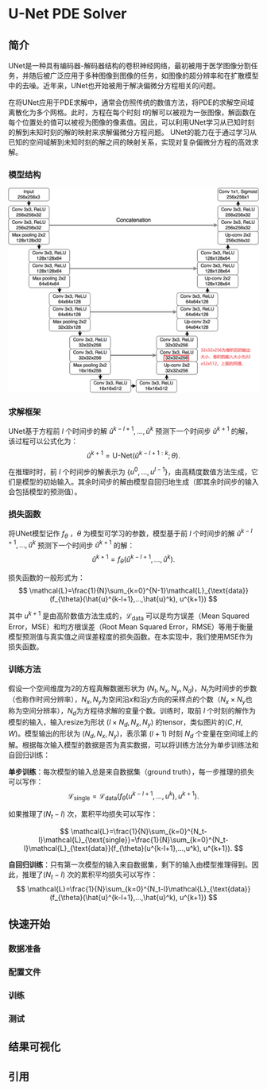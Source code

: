 # U-Net PDE Solver

## 简介

UNet是一种具有编码器-解码器结构的卷积神经网络，最初被用于医学图像分割任务，并随后被广泛应用于多种图像到图像的任务，如图像的超分辨率和在扩散模型中的去噪。近年来，UNet也开始被用于解决偏微分方程相关的问题。

在将UNet应用于PDE求解中，通常会仿照传统的数值方法，将PDE的求解空间域离散化为多个网格。此时，方程在每个时刻 $t$​ 的解可以被视为一张图像，解函数在每个位置处的值可以被视为图像的像素值。因此，可以利用UNet学习从已知时刻的解到未知时刻的解的映射来求解偏微分方程问题。 UNet的能力在于通过学习从已知的空间域解到未知时刻的解之间的映射关系，实现对复杂偏微分方程的高效求解。

### 模型结构

![UNet模型结构](README.assets/UNet模型结构.png)

### 求解框架

UNet基于方程前 $l$ 个时间步的解 ${\hat{u}^{k-l+1},...,\hat{u}^k}$ 预测下一个时间步 $\hat{u}^{k+1}$ 的解，该过程可以公式化为：
$$
\hat{u}^{k+1} = \text{U-Net}(\hat{u}^{k-l+1:k};\theta).
$$

在推理时时，前 $l$ 个时间步的解表示为 $\{u^0,...,u^{l-1}\}$，由高精度数值方法生成，它们是模型的初始输入。其余时间步的解由模型自回归地生成（即其余时间步的输入会包括模型的预测值）。

### 损失函数

将UNet模型记作 $f_{\theta}$ ，$\theta$ 为模型可学习的参数，模型基于前 $l$ 个时间步的解 ${\hat{u}^{k-l+1},...,\hat{u}^k}$ 预测下一个时间步 $\hat{u}^{k+1}$ 的解：
$$
\hat{u}^{k+1} = f_{\theta}(\hat{u}^{k-l+1},...,\hat{u}^k).
$$

损失函数的一般形式为：
$$
\mathcal{L}=\frac{1}{N}\sum_{k=0}^{N-1}\mathcal{L}_{\text{data}}(f_{\theta}(\hat{u}^{k-l+1},...,\hat{u}^k), u^{k+1})
$$

其中 $u^{k+1}$ 是由高阶数值方法生成的，$\mathcal{L}_{\text{data}}$​ 可以是均方误差（Mean Squared Error，MSE）和均方根误差（Root Mean Squared Error，RMSE）等用于衡量模型预测值与真实值之间误差程度的损失函数。在本实现中，我们使用MSE作为损失函数。

### 训练方法

假设一个空间维度为2的方程真解数据形状为 $(N_t, N_x, N_y, N_d)$，$N_t$为时间步的步数（也称作时间分辨率），$N_x,N_y$为空间沿$x$和沿$y$方向的采样点的个数（$N_x \times N_y$也称为空间分辨率），$N_d$为方程待求解的变量个数。训练时，取前 $l$ 个时刻的解作为模型的输入，输入resize为形状 $(l\times N_d,N_x,N_y)$ 的tensor，类似图片的$(C,H,W)$。模型输出的形状为 $(N_d, N_x, N_y)$，表示第 $(l+1)$ 时刻 $N_d$ 个变量在空间域上的解。根据每次输入模型的数据是否为真实数据，可以将训练方法分为单步训练法和自回归训练：

**单步训练**：每次模型的输入总是来自数据集（ground truth），每一步推理的损失可以写作：
$$
\mathcal{L}_{\text{single}}=\mathcal{L}_{\text{data}}(f_{\theta}(u^{k-l+1},...,u^k), u^{k+1}).
$$

如果推理了$(N_t-l)$ 次，累积平均损失可以写作：


$$
\mathcal{L}=\frac{1}{N}\sum_{k=0}^{N_t-l}\mathcal{L}_{\text{single}}=\frac{1}{N}\sum_{k=0}^{N_t-l}\mathcal{L}_{\text{data}}(f_{\theta}(u^{k-l+1},...,u^k), u^{k+1}).
$$

**自回归训练**：只有第一次模型的输入来自数据集，剩下的输入由模型推理得到。因此，推理了$(N_t-l)$ 次的累积平均损失可以写作：
$$
\mathcal{L}=\frac{1}{N}\sum_{k=0}^{N_t-l}\mathcal{L}_{\text{data}}(f_{\theta}(\hat{u}^{k-l+1},...,\hat{u}^k), u^{k+1})
$$

## 快速开始

### 数据准备

### 配置文件

### 训练

### 测试

## 结果可视化

## 引用